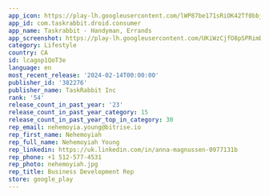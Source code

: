```yaml
---
app_icon: https://play-lh.googleusercontent.com/lWP87be171sRiOK42Tf0bbjTD8jbOmjYWSTfeDBHrq0mBnmnaMYvpKyXJcqokEUd2Sk
app_id: com.taskrabbit.droid.consumer
app_name: Taskrabbit - Handyman, Errands
app_screenshot: https://play-lh.googleusercontent.com/UKiWzCjfO8pSPRimDCE3nlMlIRlAN2ujsuc8RE54WgW0DALvRgE1gChjb0gT42yH1W0
category: Lifestyle
country: CA
id: lcagop1QoT3e
language: en
most_recent_release: '2024-02-14T00:00:00'
publisher_id: '382276'
publisher_name: TaskRabbit Inc
rank: '54'
release_count_in_past_year: '23'
release_count_in_past_year_category: 15
release_count_in_past_year_top_in_category: 30
rep_email: nehemoyia.young@bitrise.io
rep_first_name: Nehemoyiah
rep_full_name: Nehemoyiah Young
rep_linkedin: https://uk.linkedin.com/in/anna-magnussen-0977131b
rep_phone: +1 512-577-4531
rep_photo: nehemoyiah.jpg
rep_title: Business Development Rep
store: google_play
---
```

